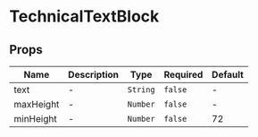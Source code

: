 # TechnicalTextBlock

## Props

<!-- @vuese:TechnicalTextBlock:props:start -->
|Name|Description|Type|Required|Default|
|---|---|---|---|---|
|text|-|`String`|`false`|-|
|maxHeight|-|`Number`|`false`|-|
|minHeight|-|`Number`|`false`|72|

<!-- @vuese:TechnicalTextBlock:props:end -->
